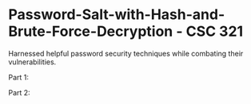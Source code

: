 # Password-Salt-with-Hash-and-Brute-Force-Decryption - CSC 321<br>

Harnessed helpful password security techniques while combating their vulnerabilities.<br>

Part 1: <br>

Part 2: 
